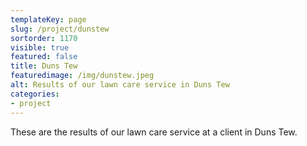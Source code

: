 ```yaml
---
templateKey: page
slug: /project/dunstew
sortorder: 1170
visible: true
featured: false
title: Duns Tew
featuredimage: /img/dunstew.jpeg
alt: Results of our lawn care service in Duns Tew
categories:
- project
---
```

These are the results of our lawn care service at a client in Duns Tew.


